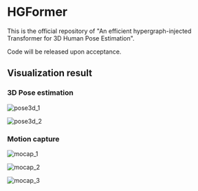 # HGFormer
This is the official repository of "An efficient hypergraph-injected Transformer for 3D Human Pose Estimation". 

Code will be released upon acceptance.



## Visualization result

### 3D Pose estimation

![pose3d_1](fig/pose3d/basketball.gif)

![pose3d_2](fig/pose3d/skating.gif)



### Motion capture

![mocap_1](fig/mocap/mocap_fig3.gif)



![mocap_2](fig/mocap/mocap_fig2.gif)



![mocap_3](fig/mocap/mocap_fig1.gif)

